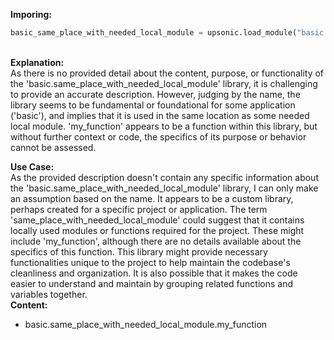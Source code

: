 <b class="custom_code_highlight_green">Imporing:</b><br>
```python
basic_same_place_with_needed_local_module = upsonic.load_module("basic.same_place_with_needed_local_module")
```
<br><b class="custom_code_highlight_green">Explanation:</b><br>As there is no provided detail about the content, purpose, or functionality of the 'basic.same_place_with_needed_local_module' library, it is challenging to provide an accurate description. However, judging by the name, the library seems to be fundamental or foundational for some application ('basic'), and implies that it is used in the same location as some needed local module. 'my_function' appears to be a function within this library, but without further context or code, the specifics of its purpose or behavior cannot be assessed.

<b class="custom_code_highlight_green">Use Case:</b><br>As the provided description doesn't contain any specific information about the 'basic.same_place_with_needed_local_module' library, I can only make an assumption based on the name. It appears to be a custom library, perhaps created for a specific project or application. The term 'same_place_with_needed_local_module' could suggest that it contains locally used modules or functions required for the project. These might include 'my_function', although there are no details available about the specifics of this function. This library might provide necessary functionalities unique to the project to help maintain the codebase's cleanliness and organization. It is also possible that it makes the code easier to understand and maintain by grouping related functions and variables together.
<br><b class="custom_code_highlight_green">Content:</b><br>
  - basic.same_place_with_needed_local_module.my_function
